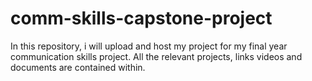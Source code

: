 # comm-skills-capstone-project
In this repository, i will upload and host my project for my final year communication skills project. All the relevant projects, links videos and documents are contained within.
